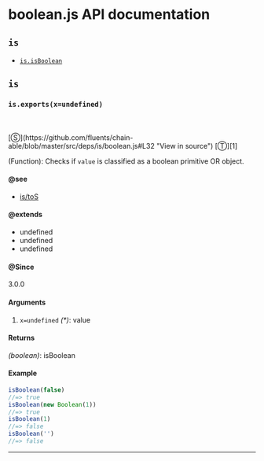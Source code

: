 # boolean.js API documentation

<!-- div class="toc-container" -->

<!-- div -->

## `is`
* <a href="#is-prototype-isBoolean"  data-meta="exports x undefined"  data-call="exports x undefined"  data-category="Lang"  data-description="Function Checks if value is classified as a boolean primitive OR object"  data-name="isBoolean"  data-member="is"  data-see="href https github com fluents chain able blob master src deps is toS js label is toS"  data-all="meta n n exports x undefined call exports x undefined category Lang description Function Checks if value is classified as a boolean primitive OR object name isBoolean member is see href https github com fluents chain able blob master src deps is toS js label is toS notes todos klassProps" >`is.isBoolean`</a>

<!-- /div -->

<!-- /div -->

<!-- div class="doc-container" -->

<!-- div -->

## `is`

<!-- div -->

<h3 id="is-prototype-isBoolean" data-member="is" data-category="Lang" data-name="isBoolean"><code>is.exports(x=undefined)</code></h3>
<br>
<br>
[&#x24C8;](https://github.com/fluents/chain-able/blob/master/src/deps/is/boolean.js#L32 "View in source") [&#x24C9;][1]

(Function): Checks if `value` is classified as a boolean primitive OR object.


#### @see 

* <a href="https://github.com/fluents/chain-able/blob/master/src/deps/is/toS.js" >is/toS</a>

#### @extends 

* undefined
* undefined
* undefined



#### @Since
3.0.0

#### Arguments
1. `x=undefined` *(&#42;)*: value

#### Returns
*(boolean)*: isBoolean

#### Example
```js
isBoolean(false)
//=> true
isBoolean(new Boolean(1))
//=> true
isBoolean(1)
//=> false
isBoolean('')
//=> false

```
---

<!-- /div -->

<!-- /div -->

<!-- /div -->

 [1]: #is "Jump back to the TOC."
